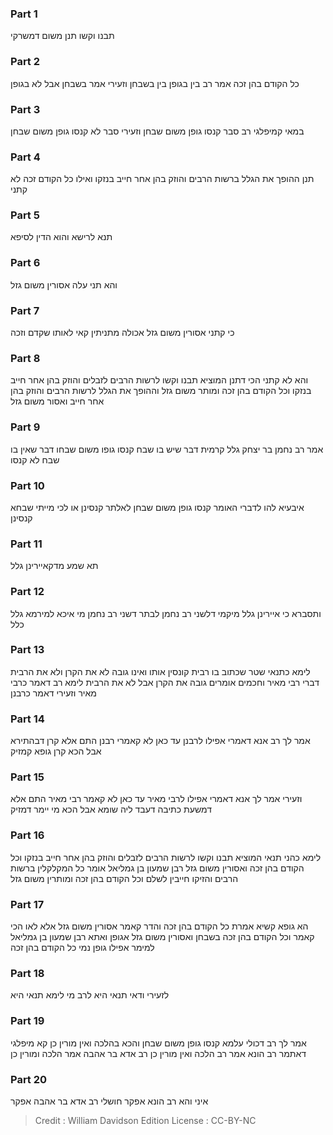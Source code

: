 
### Part 1
תבנו וקשו תנן משום דמשרקי

### Part 2
כל הקודם בהן זכה אמר רב בין בגופן בין בשבחן וזעירי אמר בשבחן אבל לא בגופן

### Part 3
במאי קמיפלגי רב סבר קנסו גופן משום שבחן וזעירי סבר לא קנסו גופן משום שבחן

### Part 4
תנן ההופך את הגלל ברשות הרבים והוזק בהן אחר חייב בנזקו ואילו כל הקודם זכה לא קתני

### Part 5
תנא לרישא והוא הדין לסיפא

### Part 6
והא תני עלה אסורין משום גזל

### Part 7
כי קתני אסורין משום גזל אכולה מתניתין קאי לאותו שקדם וזכה

### Part 8
והא לא קתני הכי דתנן המוציא תבנו וקשו לרשות הרבים לזבלים והוזק בהן אחר חייב בנזקו וכל הקודם בהן זכה ומותר משום גזל וההופך את הגלל לרשות הרבים והוזק בהן אחר חייב ואסור משום גזל

### Part 9
אמר רב נחמן בר יצחק גלל קרמית דבר שיש בו שבח קנסו גופו משום שבחו דבר שאין בו שבח לא קנסו

### Part 10
איבעיא להו לדברי האומר קנסו גופן משום שבחן לאלתר קנסינן או לכי מייתי שבחא קנסינן

### Part 11
תא שמע מדקאיירינן גלל

### Part 12
ותסברא כי איירינן גלל מיקמי דלשני רב נחמן לבתר דשני רב נחמן מי איכא למירמא גלל כלל

### Part 13
לימא כתנאי שטר שכתוב בו רבית קונסין אותו ואינו גובה לא את הקרן ולא את הרבית דברי רבי מאיר וחכמים אומרים גובה את הקרן אבל לא את הרבית לימא רב דאמר כרבי מאיר וזעירי דאמר כרבנן

### Part 14
אמר לך רב אנא דאמרי אפילו לרבנן עד כאן לא קאמרי רבנן התם אלא קרן דבהתירא אבל הכא קרן גופא קמזיק

### Part 15
וזעירי אמר לך אנא דאמרי אפילו לרבי מאיר עד כאן לא קאמר רבי מאיר התם אלא דמשעת כתיבה דעבד ליה שומא אבל הכא מי יימר דמזיק

### Part 16
לימא כהני תנאי המוציא תבנו וקשו לרשות הרבים לזבלים והוזק בהן אחר חייב בנזקו וכל הקודם בהן זכה ואסורין משום גזל רבן שמעון בן גמליאל אומר כל המקלקלין ברשות הרבים והזיקו חייבין לשלם וכל הקודם בהן זכה ומותרין משום גזל

### Part 17
הא גופא קשיא אמרת כל הקודם בהן זכה והדר קאמר אסורין משום גזל אלא לאו הכי קאמר וכל הקודם בהן זכה בשבחן ואסורין משום גזל אגופן ואתא רבן שמעון בן גמליאל למימר אפילו גופן נמי כל הקודם בהן זכה

### Part 18
לזעירי ודאי תנאי היא לרב מי לימא תנאי היא

### Part 19
אמר לך רב דכולי עלמא קנסו גופן משום שבחן והכא בהלכה ואין מורין כן קא מיפלגי דאתמר רב הונא אמר רב הלכה ואין מורין כן רב אדא בר אהבה אמר הלכה ומורין כן

### Part 20
איני והא רב הונא אפקר חושלי רב אדא בר אהבה אפקר

>Credit : William Davidson Edition
>License : CC-BY-NC